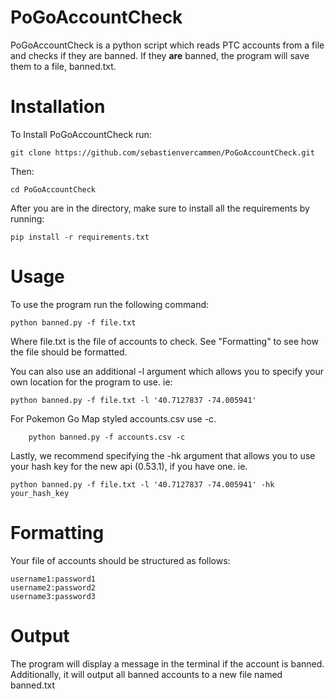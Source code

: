 # PoGoAccountCheck
PoGoAccountCheck is a python script which reads PTC accounts from a file and checks if they are banned. If they __are__ banned, the program will save them to a file, banned.txt.

# Installation
To Install PoGoAccountCheck run:

	git clone https://github.com/sebastienvercammen/PoGoAccountCheck.git

Then:

	cd PoGoAccountCheck

After you are in the directory, make sure to install all the requirements by running:

	pip install -r requirements.txt

# Usage

To use the program run the following command:

	python banned.py -f file.txt

Where file.txt is the file of accounts to check. See "Formatting" to see how the file should be formatted.

You can also use an additional -l argument which allows you to specify your own location for the program to use.
ie:

	python banned.py -f file.txt -l '40.7127837 -74.005941'

For Pokemon Go Map styled accounts.csv use -c.

		python banned.py -f accounts.csv -c


Lastly, we recommend specifying the -hk argument that allows you to use your hash key for the new api (0.53.1), if you have one.
ie.

	python banned.py -f file.txt -l '40.7127837 -74.005941' -hk your_hash_key




# Formatting
Your file of accounts should be structured as follows:

	username1:password1
	username2:password2
	username3:password3

# Output
The program will display a message in the terminal if the account is banned. Additionally, it will output all banned accounts to a new file named banned.txt
